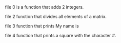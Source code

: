 file 0 is  a function that adds 2 integers.


file 2  function that divides all elements of a matrix.

file 3  function that prints My name is <first name> <last name>

file 4  function that prints a square with the character #.
